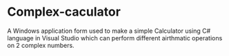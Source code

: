 # Complex-caculator
A Windows application form used to make a simple Calculator using C# language in Visual Studio which can perform different airthmatic operations on 2 complex numbers.
